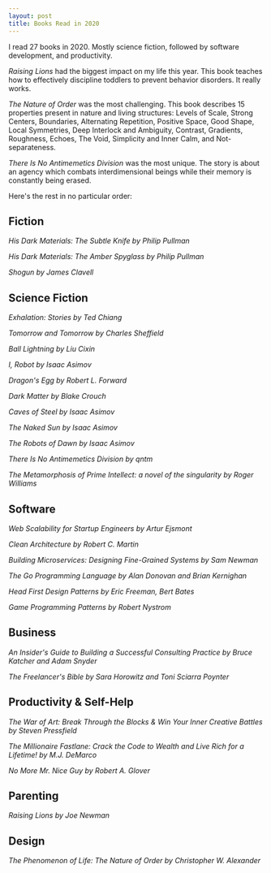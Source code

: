 ```yaml
---
layout: post
title: Books Read in 2020
---
```


I read 27 books in 2020. Mostly science fiction, followed by software
development, and productivity.

*Raising Lions* had the biggest impact on my life this year. This book teaches
how to effectively discipline toddlers to prevent behavior disorders. It really
works.

*The Nature of Order* was the most challenging. This book describes 15
properties present in nature and living structures: Levels of Scale, Strong
Centers, Boundaries, Alternating Repetition, Positive Space, Good Shape, Local
Symmetries, Deep Interlock and Ambiguity, Contrast, Gradients, Roughness,
Echoes, The Void, Simplicity and Inner Calm, and Not-separateness.

*There Is No Antimemetics Division* was the most unique. The story is about an
agency which combats interdimensional beings while their memory is constantly
being erased.

Here's the rest in no particular order:

## Fiction

*His Dark Materials: The Subtle Knife by Philip Pullman*

*His Dark Materials: The Amber Spyglass by Philip Pullman*

*Shogun by James Clavell*

## Science Fiction

*Exhalation: Stories by Ted Chiang*

*Tomorrow and Tomorrow by Charles Sheffield*

*Ball Lightning by Liu Cixin*

*I, Robot by Isaac Asimov*

*Dragon's Egg by Robert L. Forward*

*Dark Matter by Blake Crouch*

*Caves of Steel by Isaac Asimov*

*The Naked Sun by Isaac Asimov*

*The Robots of Dawn by Isaac Asimov*

*There Is No Antimemetics Division by qntm*

*The Metamorphosis of Prime Intellect: a novel of the singularity by Roger Williams*

## Software

*Web Scalability for Startup Engineers by Artur Ejsmont*

*Clean Architecture by Robert C. Martin*

*Building Microservices: Designing Fine-Grained Systems by Sam Newman*

*The Go Programming Language by Alan Donovan and Brian Kernighan*

*Head First Design Patterns by Eric Freeman, Bert Bates*

*Game Programming Patterns by Robert Nystrom*

## Business

*An Insider's Guide to Building a Successful Consulting Practice by Bruce Katcher and Adam Snyder*

*The Freelancer's Bible by Sara Horowitz and Toni Sciarra Poynter*

## Productivity & Self-Help

*The War of Art: Break Through the Blocks & Win Your Inner Creative Battles by Steven Pressfield*

*The Millionaire Fastlane: Crack the Code to Wealth and Live Rich for a Lifetime! by M.J. DeMarco*

*No More Mr. Nice Guy by Robert A. Glover*

## Parenting

*Raising Lions by Joe Newman*

## Design

*The Phenomenon of Life: The Nature of Order by Christopher W. Alexander*
